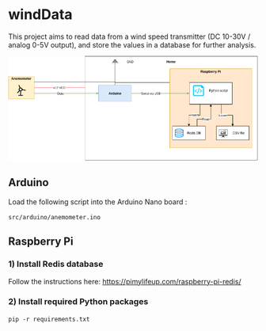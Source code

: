 # windData
This project aims to read data from a wind speed transmitter (DC 10-30V / analog 0-5V output), and store the values in a database for further analysis.

![](doc/diagram.png)
## Arduino
Load the following script into the Arduino Nano board :
```
src/arduino/anemometer.ino
```
## Raspberry Pi
### 1) Install Redis database
Follow the instructions here: https://pimylifeup.com/raspberry-pi-redis/

### 2) Install required Python packages
```
pip -r requirements.txt
```